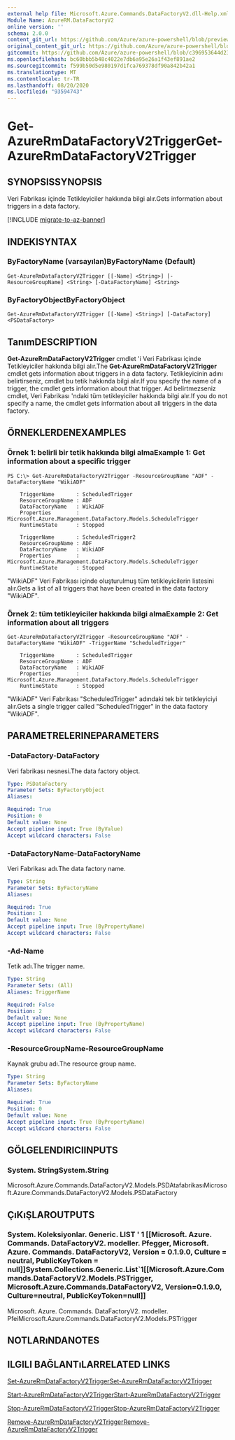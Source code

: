 ```yaml
---
external help file: Microsoft.Azure.Commands.DataFactoryV2.dll-Help.xml
Module Name: AzureRM.DataFactoryV2
online version: ''
schema: 2.0.0
content_git_url: https://github.com/Azure/azure-powershell/blob/preview/src/ResourceManager/DataFactories/Commands.DataFactoryV2/help/Get-AzureRmDataFactoryV2Trigger.md
original_content_git_url: https://github.com/Azure/azure-powershell/blob/preview/src/ResourceManager/DataFactories/Commands.DataFactoryV2/help/Get-AzureRmDataFactoryV2Trigger.md
gitcommit: https://github.com/Azure/azure-powershell/blob/c396953644d237789e0f4e1f726b553913186d34
ms.openlocfilehash: bc60bbb5b48c4022e7db6a95e26a1f43ef891ae2
ms.sourcegitcommit: f599b50d5e980197d1fca769378df90a842b42a1
ms.translationtype: MT
ms.contentlocale: tr-TR
ms.lasthandoff: 08/20/2020
ms.locfileid: "93594743"
---
```

# <span data-ttu-id="8d215-101">Get-AzureRmDataFactoryV2Trigger</span><span class="sxs-lookup"><span data-stu-id="8d215-101">Get-AzureRmDataFactoryV2Trigger</span></span>

## <span data-ttu-id="8d215-102">SYNOPSIS</span><span class="sxs-lookup"><span data-stu-id="8d215-102">SYNOPSIS</span></span>
<span data-ttu-id="8d215-103">Veri Fabrikası içinde Tetikleyiciler hakkında bilgi alır.</span><span class="sxs-lookup"><span data-stu-id="8d215-103">Gets information about triggers in a data factory.</span></span>

[!INCLUDE [migrate-to-az-banner](../../includes/migrate-to-az-banner.md)]

## <span data-ttu-id="8d215-104">INDEKI</span><span class="sxs-lookup"><span data-stu-id="8d215-104">SYNTAX</span></span>

### <span data-ttu-id="8d215-105">ByFactoryName (varsayılan)</span><span class="sxs-lookup"><span data-stu-id="8d215-105">ByFactoryName (Default)</span></span>
```
Get-AzureRmDataFactoryV2Trigger [[-Name] <String>] [-ResourceGroupName] <String> [-DataFactoryName] <String>
```

### <span data-ttu-id="8d215-106">ByFactoryObject</span><span class="sxs-lookup"><span data-stu-id="8d215-106">ByFactoryObject</span></span>
```
Get-AzureRmDataFactoryV2Trigger [[-Name] <String>] [-DataFactory] <PSDataFactory>
```

## <span data-ttu-id="8d215-107">Tanım</span><span class="sxs-lookup"><span data-stu-id="8d215-107">DESCRIPTION</span></span>
<span data-ttu-id="8d215-108">**Get-AzureRmDataFactoryV2Trigger** cmdlet 'i Veri Fabrikası içinde Tetikleyiciler hakkında bilgi alır.</span><span class="sxs-lookup"><span data-stu-id="8d215-108">The **Get-AzureRmDataFactoryV2Trigger** cmdlet gets information about triggers in a data factory.</span></span> <span data-ttu-id="8d215-109">Tetikleyicinin adını belirtirseniz, cmdlet bu tetik hakkında bilgi alır.</span><span class="sxs-lookup"><span data-stu-id="8d215-109">If you specify the name of a trigger, the cmdlet gets information about that trigger.</span></span> <span data-ttu-id="8d215-110">Ad belirtmezseniz cmdlet, Veri Fabrikası 'ndaki tüm tetikleyiciler hakkında bilgi alır.</span><span class="sxs-lookup"><span data-stu-id="8d215-110">If you do not specify a name, the cmdlet gets information about all triggers in the data factory.</span></span>


## <span data-ttu-id="8d215-111">ÖRNEKLERDEN</span><span class="sxs-lookup"><span data-stu-id="8d215-111">EXAMPLES</span></span>

### <span data-ttu-id="8d215-112">Örnek 1: belirli bir tetik hakkında bilgi alma</span><span class="sxs-lookup"><span data-stu-id="8d215-112">Example 1: Get information about a specific trigger</span></span>
```
PS C:\> Get-AzureRmDataFactoryV2Trigger -ResourceGroupName "ADF" -DataFactoryName "WikiADF"

    TriggerName       : ScheduledTrigger
    ResourceGroupName : ADF
    DataFactoryName   : WikiADF
    Properties        : Microsoft.Azure.Management.DataFactory.Models.ScheduleTrigger
    RuntimeState      : Stopped

    TriggerName       : ScheduledTrigger2
    ResourceGroupName : ADF
    DataFactoryName   : WikiADF
    Properties        : Microsoft.Azure.Management.DataFactory.Models.ScheduleTrigger
    RuntimeState      : Stopped
```

<span data-ttu-id="8d215-113">"WikiADF" Veri Fabrikası içinde oluşturulmuş tüm tetikleyicilerin listesini alır.</span><span class="sxs-lookup"><span data-stu-id="8d215-113">Gets a list of all triggers that have been created in the data factory "WikiADF".</span></span>

### <span data-ttu-id="8d215-114">Örnek 2: tüm tetikleyiciler hakkında bilgi alma</span><span class="sxs-lookup"><span data-stu-id="8d215-114">Example 2: Get information about all triggers</span></span>

```
Get-AzureRmDataFactoryV2Trigger -ResourceGroupName "ADF" -DataFactoryName "WikiADF" -TriggerName "ScheduledTrigger"

    TriggerName       : ScheduledTrigger
    ResourceGroupName : ADF
    DataFactoryName   : WikiADF
    Properties        : Microsoft.Azure.Management.DataFactory.Models.ScheduleTrigger
    RuntimeState      : Stopped
```

<span data-ttu-id="8d215-115">"WikiADF" Veri Fabrikası "ScheduledTrigger" adındaki tek bir tetikleyiciyi alır.</span><span class="sxs-lookup"><span data-stu-id="8d215-115">Gets a single trigger called "ScheduledTrigger" in the data factory "WikiADF".</span></span>

## <span data-ttu-id="8d215-116">PARAMETRELERINE</span><span class="sxs-lookup"><span data-stu-id="8d215-116">PARAMETERS</span></span>

### <span data-ttu-id="8d215-117">-DataFactory</span><span class="sxs-lookup"><span data-stu-id="8d215-117">-DataFactory</span></span>
<span data-ttu-id="8d215-118">Veri fabrikası nesnesi.</span><span class="sxs-lookup"><span data-stu-id="8d215-118">The data factory object.</span></span>

```yaml
Type: PSDataFactory
Parameter Sets: ByFactoryObject
Aliases: 

Required: True
Position: 0
Default value: None
Accept pipeline input: True (ByValue)
Accept wildcard characters: False
```

### <span data-ttu-id="8d215-119">-DataFactoryName</span><span class="sxs-lookup"><span data-stu-id="8d215-119">-DataFactoryName</span></span>
<span data-ttu-id="8d215-120">Veri Fabrikası adı.</span><span class="sxs-lookup"><span data-stu-id="8d215-120">The data factory name.</span></span>

```yaml
Type: String
Parameter Sets: ByFactoryName
Aliases: 

Required: True
Position: 1
Default value: None
Accept pipeline input: True (ByPropertyName)
Accept wildcard characters: False
```

### <span data-ttu-id="8d215-121">-Ad</span><span class="sxs-lookup"><span data-stu-id="8d215-121">-Name</span></span>
<span data-ttu-id="8d215-122">Tetik adı.</span><span class="sxs-lookup"><span data-stu-id="8d215-122">The trigger name.</span></span>

```yaml
Type: String
Parameter Sets: (All)
Aliases: TriggerName

Required: False
Position: 2
Default value: None
Accept pipeline input: True (ByPropertyName)
Accept wildcard characters: False
```

### <span data-ttu-id="8d215-123">-ResourceGroupName</span><span class="sxs-lookup"><span data-stu-id="8d215-123">-ResourceGroupName</span></span>
<span data-ttu-id="8d215-124">Kaynak grubu adı.</span><span class="sxs-lookup"><span data-stu-id="8d215-124">The resource group name.</span></span>

```yaml
Type: String
Parameter Sets: ByFactoryName
Aliases: 

Required: True
Position: 0
Default value: None
Accept pipeline input: True (ByPropertyName)
Accept wildcard characters: False
```

## <span data-ttu-id="8d215-125">GÖLGELENDIRICI</span><span class="sxs-lookup"><span data-stu-id="8d215-125">INPUTS</span></span>

### <span data-ttu-id="8d215-126">System. String</span><span class="sxs-lookup"><span data-stu-id="8d215-126">System.String</span></span>
<span data-ttu-id="8d215-127">Microsoft.Azure.Commands.DataFactoryV2.Models.PSDAtafabrikası</span><span class="sxs-lookup"><span data-stu-id="8d215-127">Microsoft.Azure.Commands.DataFactoryV2.Models.PSDataFactory</span></span>


## <span data-ttu-id="8d215-128">ÇıKıŞLAR</span><span class="sxs-lookup"><span data-stu-id="8d215-128">OUTPUTS</span></span>

### <span data-ttu-id="8d215-129">System. Koleksiyonlar. Generic. LIST ' 1 [[Microsoft. Azure. Commands. DataFactoryV2. modeller. Pfegger, Microsoft. Azure. Commands. DataFactoryV2, Version = 0.1.9.0, Culture = neutral, PublicKeyToken = null]]</span><span class="sxs-lookup"><span data-stu-id="8d215-129">System.Collections.Generic.List\`1[[Microsoft.Azure.Commands.DataFactoryV2.Models.PSTrigger, Microsoft.Azure.Commands.DataFactoryV2, Version=0.1.9.0, Culture=neutral, PublicKeyToken=null]]</span></span>
<span data-ttu-id="8d215-130">Microsoft. Azure. Commands. DataFactoryV2. modeller. Pfei</span><span class="sxs-lookup"><span data-stu-id="8d215-130">Microsoft.Azure.Commands.DataFactoryV2.Models.PSTrigger</span></span>


## <span data-ttu-id="8d215-131">NOTLARıNDA</span><span class="sxs-lookup"><span data-stu-id="8d215-131">NOTES</span></span>

## <span data-ttu-id="8d215-132">ILGILI BAĞLANTıLAR</span><span class="sxs-lookup"><span data-stu-id="8d215-132">RELATED LINKS</span></span>
[<span data-ttu-id="8d215-133">Set-AzureRmDataFactoryV2Trigger</span><span class="sxs-lookup"><span data-stu-id="8d215-133">Set-AzureRmDataFactoryV2Trigger</span></span>]()

[<span data-ttu-id="8d215-134">Start-AzureRmDataFactoryV2Trigger</span><span class="sxs-lookup"><span data-stu-id="8d215-134">Start-AzureRmDataFactoryV2Trigger</span></span>]()

[<span data-ttu-id="8d215-135">Stop-AzureRmDataFactoryV2Trigger</span><span class="sxs-lookup"><span data-stu-id="8d215-135">Stop-AzureRmDataFactoryV2Trigger</span></span>]()

[<span data-ttu-id="8d215-136">Remove-AzureRmDataFactoryV2Trigger</span><span class="sxs-lookup"><span data-stu-id="8d215-136">Remove-AzureRmDataFactoryV2Trigger</span></span>]()
